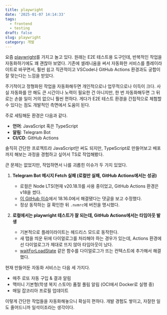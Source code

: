 ```yaml
---
title: playwright
date: '2025-01-07 14:14:33'
tags:
  - frontend
  - testing
draft: false
slug: playwright
category: 개발
---
```


요즘 [playwright](https://playwright.dev/)를 가지고 놀고 있다. 원래는 E2E 테스트용 도구인데, 반복적인 작업을 자동화하기에도 꽤 괜찮아 보였다. 기존에 셀레니움을 써서 자동화한 서비스를 플레이라이트로 바꾸면서, 훨씬 쉽고 직관적이고 VSCode나 GitHub Actions 환경과도 궁합이 잘 맞는다는 느낌을 받았다.

주기적이고 정형화된 작업을 자동화해두면 개인적으로나 업무적으로나 이득이 크다. 사실 자동화를 안 해도 큰 시간이나 노력이 필요한 건 아니지만, 한 번 자동화해두면 그 뒤로는 손쓸 일이 거의 없으니 훨씬 편하다. 게다가 E2E 테스트 환경을 간접적으로 체험할 수 있다는 점도 개발적인 측면에서 도움이 된다.

주로 세팅해둔 환경은 다음과 같다.

- **언어**: JavaScript 혹은 TypeScript
- **알림**: Telegram Bot
- **CI/CD**: GitHub Actions

솔직히 간단한 프로젝트라 JavaScript만 써도 되지만, TypeScript로 만들어보고 배포까지 해보는 과정을 경험하고 싶어서 TS로 작업해봤다.

큰 문제는 없었지만, 작업하면서 나를 괴롭힌 이슈가 두 가지 있었다.

1. **Telegram Bot 메시지 Fetch 실패 (로컬만 실패, GitHub Actions에서는 성공)**
   - 로컬은 Node LTS(현재 v20.18.1)를 사용 중이었고, GitHub Actions 환경은 v18을 썼다.
   - [이 GitHub 이슈](https://github.com/nodejs/undici/issues/1248)에서 18.16.0에서 해결됐다는 댓글을 보고 수정했다.
   - 정상 동작하는 걸 확인한 뒤 `.nvmrc`에 버전을 명시했다.

2. **로컬에서는 playwright 테스트가 잘 되는데, GitHub Actions에서는 타임아웃 발생**
   - 기본적으로 플레이라이트는 헤드리스 모드로 동작한다.
   - 새 탭을 띄운 뒤에 다이얼로그를 처리해야 하는 경우가 있는데, Actions 환경에선 다이얼로그가 제대로 뜨지 않아 타임아웃이 났다.
   - [waitForLoadState](https://playwright.dev/docs/api/class-page#page-wait-for-load-state) 같은 함수를 다이얼로그가 뜨는 컨텍스트에 추가해서 해결했다.

현재 만들어둔 자동화 서비스는 다음 세 가지다.

- 매주 로또 자동 구입 & 결과 알림
- 맥미니 기본형(학생 복지 스토어) 품절 풀림 알림 (OCI에서 Docker로 실행 중)
- 매일 잡코리아 프로필 업데이트

이렇게 간단한 작업들을 자동화해놓으니 확실히 편하다. 개발 경험도 쌓이고, 자잘한 일도 줄어드니까 일석이조라는 생각이다.
